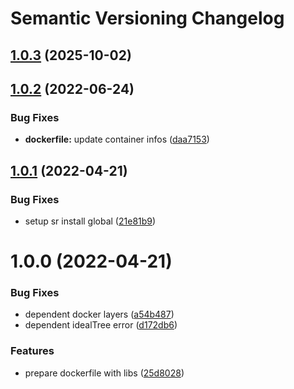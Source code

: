# Semantic Versioning Changelog

## [1.0.3](https://github.com/deeagle/semantic-release-gitea-container/compare/v1.0.2...v1.0.3) (2025-10-02)

## [1.0.2](https://github.com/deeagle/semantic-release-gitea-container/compare/v1.0.1...v1.0.2) (2022-06-24)


### Bug Fixes

* **dockerfile:** update container infos ([daa7153](https://github.com/deeagle/semantic-release-gitea-container/commit/daa7153164f1b8f268a2cd9f89e1e7c102b19a69))

## [1.0.1](https://github.com/deeagle/semantic-release-gitea-container/compare/v1.0.0...v1.0.1) (2022-04-21)


### Bug Fixes

* setup sr install global ([21e81b9](https://github.com/deeagle/semantic-release-gitea-container/commit/21e81b9150440cc35cf5bac03ee6e5b07792efcb))

# 1.0.0 (2022-04-21)


### Bug Fixes

* dependent docker layers ([a54b487](https://github.com/deeagle/semantic-release-gitea-container/commit/a54b4872a323334c707ac2fd18dc13f89c5ca407))
* dependent idealTree error ([d172db6](https://github.com/deeagle/semantic-release-gitea-container/commit/d172db6d221f4e3ee2a82182610442f970261441))


### Features

* prepare dockerfile with libs ([25d8028](https://github.com/deeagle/semantic-release-gitea-container/commit/25d8028c7b4a890cc6bd1c7f9100298988c738cc))
